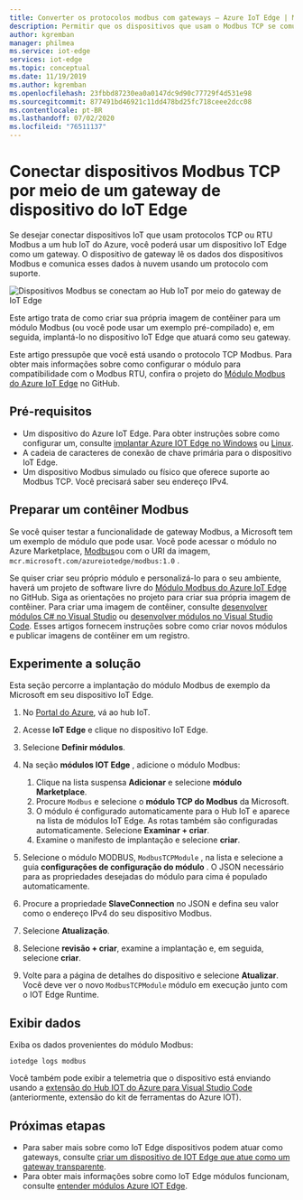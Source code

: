 ```yaml
---
title: Converter os protocolos modbus com gateways – Azure IoT Edge | Microsoft Docs
description: Permitir que os dispositivos que usam o Modbus TCP se comuniquem com o Hub IoT do Azure por meio da criação de um dispositivo de gateway do IoT Edge
author: kgremban
manager: philmea
ms.service: iot-edge
services: iot-edge
ms.topic: conceptual
ms.date: 11/19/2019
ms.author: kgremban
ms.openlocfilehash: 23fbbd87230ea0a0147dc9d90c77729f4d531e98
ms.sourcegitcommit: 877491bd46921c11dd478bd25fc718ceee2dcc08
ms.contentlocale: pt-BR
ms.lasthandoff: 07/02/2020
ms.locfileid: "76511137"
---
```

# <a name="connect-modbus-tcp-devices-through-an-iot-edge-device-gateway"></a>Conectar dispositivos Modbus TCP por meio de um gateway de dispositivo do IoT Edge

Se desejar conectar dispositivos IoT que usam protocolos TCP ou RTU Modbus a um hub IoT do Azure, você poderá usar um dispositivo IoT Edge como um gateway. O dispositivo de gateway lê os dados dos dispositivos Modbus e comunica esses dados à nuvem usando um protocolo com suporte.

![Dispositivos Modbus se conectam ao Hub IoT por meio do gateway de IoT Edge](./media/deploy-modbus-gateway/diagram.png)

Este artigo trata de como criar sua própria imagem de contêiner para um módulo Modbus (ou você pode usar um exemplo pré-compilado) e, em seguida, implantá-lo no dispositivo IoT Edge que atuará como seu gateway.

Este artigo pressupõe que você está usando o protocolo TCP Modbus. Para obter mais informações sobre como configurar o módulo para compatibilidade com o Modbus RTU, confira o projeto do [Módulo Modbus do Azure IoT Edge](https://github.com/Azure/iot-edge-modbus) no GitHub.

## <a name="prerequisites"></a>Pré-requisitos

* Um dispositivo do Azure IoT Edge. Para obter instruções sobre como configurar um, consulte [implantar Azure IOT Edge no Windows](quickstart.md) ou [Linux](quickstart-linux.md).
* A cadeia de caracteres de conexão de chave primária para o dispositivo IoT Edge.
* Um dispositivo Modbus simulado ou físico que oferece suporte ao Modbus TCP. Você precisará saber seu endereço IPv4.

## <a name="prepare-a-modbus-container"></a>Preparar um contêiner Modbus

Se você quiser testar a funcionalidade de gateway Modbus, a Microsoft tem um exemplo de módulo que pode usar. Você pode acessar o módulo no Azure Marketplace, [Modbus](https://azuremarketplace.microsoft.com/marketplace/apps/microsoft_iot.edge-modbus?tab=Overview)ou com o URI da imagem, `mcr.microsoft.com/azureiotedge/modbus:1.0` .

Se quiser criar seu próprio módulo e personalizá-lo para o seu ambiente, haverá um projeto de software livre do [Módulo Modbus do Azure IoT Edge](https://github.com/Azure/iot-edge-modbus) no GitHub. Siga as orientações no projeto para criar sua própria imagem de contêiner. Para criar uma imagem de contêiner, consulte [desenvolver módulos C# no Visual Studio](how-to-visual-studio-develop-csharp-module.md) ou [desenvolver módulos no Visual Studio Code](how-to-vs-code-develop-module.md). Esses artigos fornecem instruções sobre como criar novos módulos e publicar imagens de contêiner em um registro.

## <a name="try-the-solution"></a>Experimente a solução

Esta seção percorre a implantação do módulo Modbus de exemplo da Microsoft em seu dispositivo IoT Edge.

1. No [Portal do Azure](https://portal.azure.com/), vá ao hub IoT.

2. Acesse **IoT Edge** e clique no dispositivo IoT Edge.

3. Selecione **Definir módulos**.

4. Na seção **módulos IOT Edge** , adicione o módulo Modbus:

   1. Clique na lista suspensa **Adicionar** e selecione **módulo Marketplace**.
   2. Procure `Modbus` e selecione o **módulo TCP do Modbus** da Microsoft.
   3. O módulo é configurado automaticamente para o Hub IoT e aparece na lista de módulos IoT Edge. As rotas também são configuradas automaticamente. Selecione **Examinar + criar**.
   4. Examine o manifesto de implantação e selecione **criar**.

5. Selecione o módulo MODBUS, `ModbusTCPModule` , na lista e selecione a guia **configurações de configuração do módulo** . O JSON necessário para as propriedades desejadas do módulo para cima é populado automaticamente.

6. Procure a propriedade **SlaveConnection** no JSON e defina seu valor como o endereço IPv4 do seu dispositivo Modbus.

7. Selecione **Atualização**.

8. Selecione **revisão + criar**, examine a implantação e, em seguida, selecione **criar**.

9. Volte para a página de detalhes do dispositivo e selecione **Atualizar**. Você deve ver o novo `ModbusTCPModule` módulo em execução junto com o IOT Edge Runtime.

## <a name="view-data"></a>Exibir dados

Exiba os dados provenientes do módulo Modbus:

```cmd/sh
iotedge logs modbus
```

Você também pode exibir a telemetria que o dispositivo está enviando usando a [extensão do Hub IOT do Azure para Visual Studio Code](https://marketplace.visualstudio.com/items?itemName=vsciot-vscode.azure-iot-toolkit) (anteriormente, extensão do kit de ferramentas do Azure IOT).

## <a name="next-steps"></a>Próximas etapas

* Para saber mais sobre como IoT Edge dispositivos podem atuar como gateways, consulte [criar um dispositivo de IOT Edge que atue como um gateway transparente](./how-to-create-transparent-gateway.md).
* Para obter mais informações sobre como IoT Edge módulos funcionam, consulte [entender módulos Azure IOT Edge](iot-edge-modules.md).
